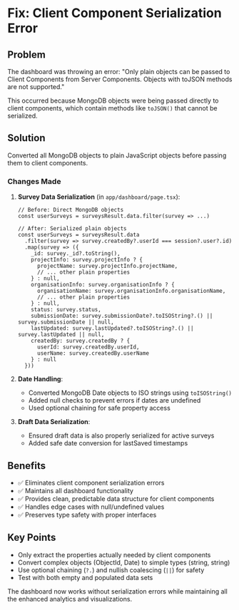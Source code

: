 # Fix: Client Component Serialization Error

## Problem
The dashboard was throwing an error: "Only plain objects can be passed to Client Components from Server Components. Objects with toJSON methods are not supported."

This occurred because MongoDB objects were being passed directly to client components, which contain methods like `toJSON()` that cannot be serialized.

## Solution
Converted all MongoDB objects to plain JavaScript objects before passing them to client components.

### Changes Made

1. **Survey Data Serialization** (in `app/dashboard/page.tsx`):
   ```tsx
   // Before: Direct MongoDB objects
   const userSurveys = surveysResult.data.filter(survey => ...)

   // After: Serialized plain objects
   const userSurveys = surveysResult.data
     .filter(survey => survey.createdBy?.userId === session?.user?.id)
     .map(survey => ({
       _id: survey._id?.toString(),
       projectInfo: survey.projectInfo ? {
         projectName: survey.projectInfo.projectName,
         // ... other plain properties
       } : null,
       organisationInfo: survey.organisationInfo ? {
         organisationName: survey.organisationInfo.organisationName,
         // ... other plain properties  
       } : null,
       status: survey.status,
       submissionDate: survey.submissionDate?.toISOString?.() || survey.submissionDate || null,
       lastUpdated: survey.lastUpdated?.toISOString?.() || survey.lastUpdated || null,
       createdBy: survey.createdBy ? {
         userId: survey.createdBy.userId,
         userName: survey.createdBy.userName
       } : null
     }))
   ```

2. **Date Handling**:
   - Converted MongoDB Date objects to ISO strings using `toISOString()`
   - Added null checks to prevent errors if dates are undefined
   - Used optional chaining for safe property access

3. **Draft Data Serialization**:
   - Ensured draft data is also properly serialized for active surveys
   - Added safe date conversion for lastSaved timestamps

## Benefits
- ✅ Eliminates client component serialization errors
- ✅ Maintains all dashboard functionality  
- ✅ Provides clean, predictable data structure for client components
- ✅ Handles edge cases with null/undefined values
- ✅ Preserves type safety with proper interfaces

## Key Points
- Only extract the properties actually needed by client components
- Convert complex objects (ObjectId, Date) to simple types (string, string)
- Use optional chaining (`?.`) and nullish coalescing (`||`) for safety
- Test with both empty and populated data sets

The dashboard now works without serialization errors while maintaining all the enhanced analytics and visualizations.
